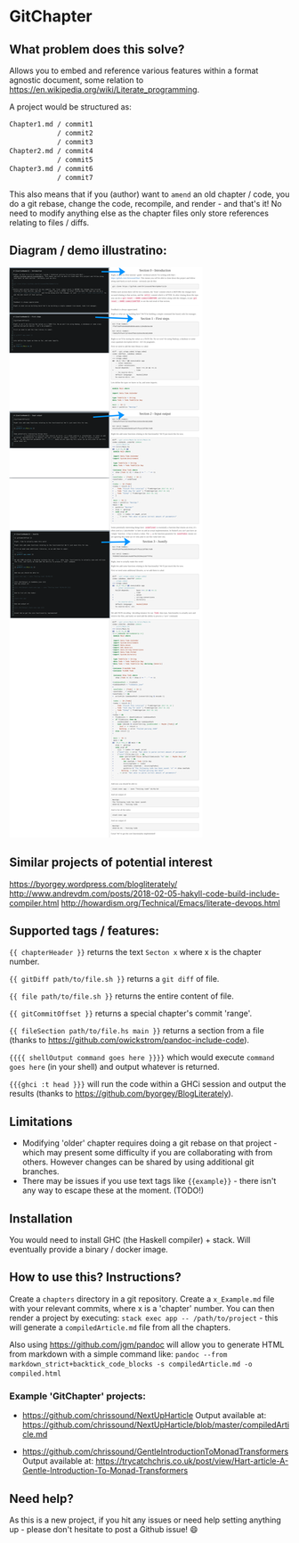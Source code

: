 # GitChapter

## What problem does this solve?
Allows you to embed and reference various features within a format agnostic document, some relation to https://en.wikipedia.org/wiki/Literate_programming.

A project would be structured as:

```
Chapter1.md / commit1
            / commit2
            / commit3
Chapter2.md / commit4
            / commit5
Chapter3.md / commit6
            / commit7
```

This also means that if you (author) want to `amend` an old chapter / code, you do a git rebase, change the code, recompile, and render - and that's it! No need to modify anything else as the chapter files only store references relating to files / diffs.

## Diagram / demo illustratino: 

![demo](demo.png)

## Similar projects of potential interest
https://byorgey.wordpress.com/blogliterately/
http://www.andrevdm.com/posts/2018-02-05-hakyll-code-build-include-compiler.html
http://howardism.org/Technical/Emacs/literate-devops.html

## Supported tags / features:
`{{ chapterHeader }}` returns the text `Secton x` where x is the chapter number.

`{{ gitDiff path/to/file.sh }}` returns  a `git diff` of file.

`{{ file path/to/file.sh }}` returns the entire content of file.

`{{ gitCommitOffset }}` returns a special chapter's commit 'range'.

`{{ fileSection path/to/file.hs main }}` returns a section from a file (thanks to https://github.com/owickstrom/pandoc-include-code).

`{{{{ shellOutput command goes here }}}}` which would execute `command goes here` (in your shell) and output whatever is returned.

`{{{ghci
:t head
}}}` will run the code within a GHCi session and output the results (thanks to https://github.com/byorgey/BlogLiterately).


## Limitations
- Modifying 'older' chapter requires doing a  git rebase on that project - which may present some difficulty if you are collaborating with from others. However changes can be shared by using additional git branches.
- There may be issues if you use text tags like `{{example}}` - there isn't any way to escape these at the moment. (TODO!)

## Installation
You would need to install GHC (the Haskell compiler) + stack. Will eventually provide a binary / docker image. 

## How to use this? Instructions?
Create a `chapters` directory in a git repository. Create a `x_Example.md` file with your relevant commits, where x is a 'chapter' number. You can then render a project by executing:
`stack exec app -- /path/to/project` - this will generate a `compiledArticle.md` file from all the chapters.  

Also using <https://github.com/jgm/pandoc> will allow you to generate HTML from markdown with a simple command like:
`pandoc --from markdown_strict+backtick_code_blocks -s compiledArticle.md -o compiled.html`

### Example 'GitChapter' projects:

- https://github.com/chrissound/NextUpHarticle
  Output available at: https://github.com/chrissound/NextUpHarticle/blob/master/compiledArticle.md

- https://github.com/chrissound/GentleIntroductionToMonadTransformers
  Output available at: https://trycatchchris.co.uk/post/view/Hart-article-A-Gentle-Introduction-To-Monad-Transformers


## Need help?
As this is a new project, if you hit any issues or need help setting anything up - please don't hesitate to post a Github issue! :smile: 

